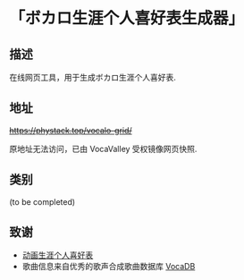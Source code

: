 # 「ボカロ生涯个人喜好表生成器」

## 描述

在线网页工具，用于生成ボカロ生涯个人喜好表.

## 地址 

~~https://phystack.top/vocalo-grid/~~

原地址无法访问，已由 VocaValley 受权镜像网页快照.

## 类别

(to be completed)


## 致谢
 - [动画生涯个人喜好表](https://github.com/itorr/anime-grid/)
 - 歌曲信息来自优秀的歌声合成歌曲数据库 [VocaDB](https://vocadb.net/)
